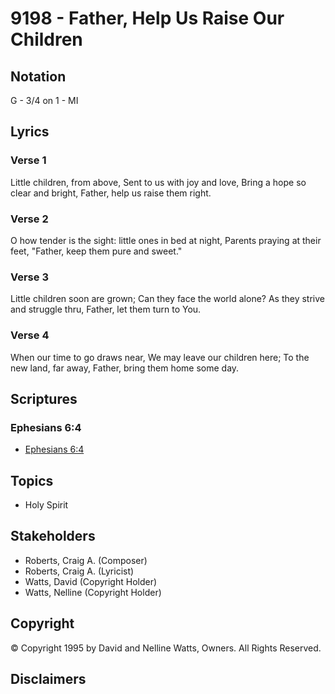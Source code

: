 # 9198 - Father, Help Us Raise Our Children

## Notation

G - 3/4 on 1 - MI

## Lyrics

### Verse 1

Little children, from above, Sent to us with joy and love, Bring a hope so clear and bright, Father, help us raise them right.

### Verse 2

O how tender is the sight: little ones in bed at night, Parents praying at their feet, "Father, keep them pure and sweet."

### Verse 3

Little children soon are grown; Can they face the world alone? As they strive and struggle thru, Father, let them turn to You.

### Verse 4

When our time to go draws near,  We may leave our children here; To the new land, far away, Father, bring them home some day.


## Scriptures

### Ephesians 6:4

- [Ephesians 6:4](https://www.biblegateway.com/passage/?search=Ephesians%206%3A4)


## Topics

- Holy Spirit

## Stakeholders

- Roberts, Craig A. (Composer)
- Roberts, Craig A. (Lyricist)
- Watts, David (Copyright Holder)
- Watts, Nelline (Copyright Holder)

## Copyright

© Copyright 1995 by David and Nelline Watts, Owners. All Rights Reserved.


## Disclaimers


